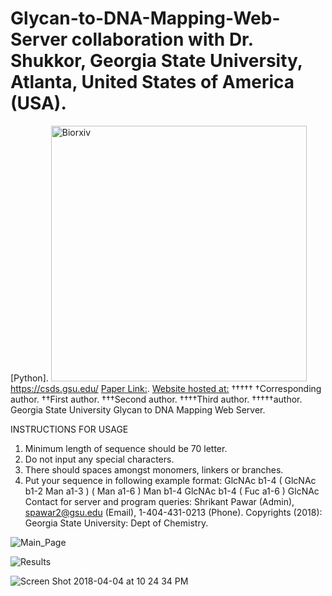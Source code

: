 # Glycan-to-DNA-Mapping-Web-Server collaboration with Dr. Shukkor, Georgia State University, Atlanta, United States of America (USA).
[Python].
<img width="409" alt="Biorxiv" src="https://github.com/spawar2/Glycan-to-DNA-Mapping-Web-Server/assets/25118302/d5660a1d-3ddf-42e1-a419-148cf056fb99">
https://csds.gsu.edu/
[Paper Link:](https://www.biorxiv.org/content/10.1101/2020.03.30.017012v1).
[Website hosted at:](http://131.96.145.142:8000/cgi-bin/form.py)
†††††
†Corresponding author. ††First author. †††Second author. ††††Third author. †††††author.
Georgia State University Glycan to DNA Mapping Web Server.

INSTRUCTIONS FOR USAGE 
1. Minimum length of sequence should be 70 letter. 
2. Do not input any special characters. 
3. There should spaces amongst monomers, linkers or branches. 
4. Put your sequence in following example format: GlcNAc b1-4 ( GlcNAc b1-2 Man a1-3 ) ( Man a1-6 ) Man b1-4 GlcNAc b1-4 ( Fuc a1-6 ) GlcNAc 
Contact for server and program queries: Shrikant Pawar (Admin), spawar2@gsu.edu (Email), 1-404-431-0213 (Phone). 
Copyrights (2018): Georgia State University: Dept of Chemistry.

![Main_Page](https://github.com/spawar2/Glycan-to-DNA-Mapping-Web-Server/assets/25118302/3ac8ebd1-a848-4405-acb7-0b53ea1dacc7)

![Results](https://github.com/spawar2/Glycan-to-DNA-Mapping-Web-Server/assets/25118302/37719a08-8462-4135-8db1-80ab9ce28d71)

![Screen Shot 2018-04-04 at 10 24 34 PM](https://github.com/spawar2/Glycan-to-DNA-Mapping-Web-Server/assets/25118302/cb36471e-0163-40bc-8324-4dc52aea4983)

